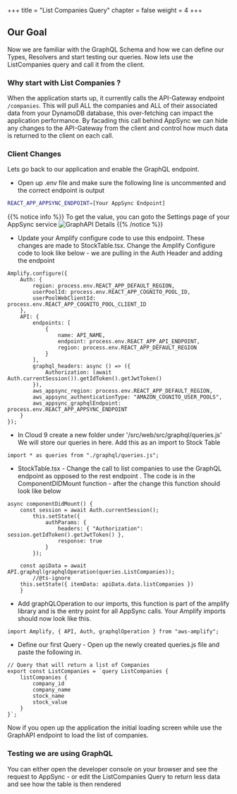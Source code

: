 +++
title = "List Companies Query"
chapter = false
weight = 4
+++

## Our Goal

Now we are familiar with the GraphQL Schema and how we can define our Types, Resolvers and start testing our queries. Now lets use the ListCompanies query and call it from the client.

### Why start with List Companies ?

When the application starts up, it currently calls the API-Gateway endpoint `/companies`. This will pull ALL the companies and ALL of their associated data from your DynamoDB database, this over-fetching can impact the application performance. By facading this call behind AppSync we can hide any changes to the API-Gateway from the client and control how much data is returned to the client on each call.

### Client Changes

Lets go back to our application and enable the GraphQL endpoint.

-   Open up .env file and make sure the following line is uncommented and the correct endpoint is output

```bash
REACT_APP_APPSYNC_ENDPOINT=[Your AppSync Endpoint]
```

{{% notice info %}}
To get the value, you can goto the Settings page of your AppSync service
![GraphAPI Details](/images/GraphAPIDetails.png)
{{% /notice %}}

-   Update your Amplify configure code to use this endpoint. These changes are made to StockTable.tsx. Change the Amplify Configure code to look like below - we are pulling in the Auth Header and adding the endpoint

```tsx
Amplify.configure({
    Auth: {
        region: process.env.REACT_APP_DEFAULT_REGION,
        userPoolId: process.env.REACT_APP_COGNITO_POOL_ID,
        userPoolWebClientId: process.env.REACT_APP_COGNITO_POOL_CLIENT_ID
    },
    API: {
        endpoints: [
            {
                name: API_NAME,
                endpoint: process.env.REACT_APP_API_ENDPOINT,
                region: process.env.REACT_APP_DEFAULT_REGION
            }
        ],
        graphql_headers: async () => ({
            Authorization: (await Auth.currentSession()).getIdToken().getJwtToken()
        }),
        aws_appsync_region: process.env.REACT_APP_DEFAULT_REGION,
        aws_appsync_authenticationType: "AMAZON_COGNITO_USER_POOLS",
        aws_appsync_graphqlEndpoint: process.env.REACT_APP_APPSYNC_ENDPOINT
    }
});
```

-   In Cloud 9 create a new folder under '/src/web/src/graphql/queries.js' We will store our queries in here. Add this as an import to Stock Table

```tsx
import * as queries from "./graphql/queries.js";
```

-   StockTable.tsx - Change the call to list companies to use the GraphQL endpoint as opposed to the rest endpoint . The code is in the ComponentDIDMount function - after the change this function should look like below

```tsx
async componentDidMount() {
    const session = await Auth.currentSession();
        this.setState({
            authParams: {
                headers: { "Authorization": session.getIdToken().getJwtToken() },
                response: true
            }
        });

    const apiData = await API.graphql(graphqlOperation(queries.ListCompanies));
        //@ts-ignore
    this.setState({ itemData: apiData.data.listCompanies })
    }

```

-   Add graphQLOperation to our imports, this function is part of the amplify library and is the entry point for all AppSync calls. Your Amplify imports should now look like this.

```tsx
import Amplify, { API, Auth, graphqlOperation } from "aws-amplify";
```

-   Define our first Query - Open up the newly created queries.js file and paste the following in.

```tsx
// Query that will return a list of Companies
export const ListCompanies = `query ListCompanies {
    listCompanies { 
        company_id 
        company_name
        stock_name
        stock_value
    }
}`;
```

Now if you open up the application the initial loading screen while use the GraphAPI endpoint to load the list of companies.

### Testing we are using GraphQL

You can either open the developer console on your browser and see the request to AppSync - or edit the ListCompanies Query to return less data and see how the table is then rendered
